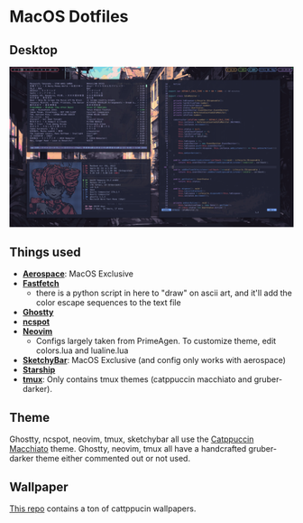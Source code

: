 # MacOS Dotfiles

## Desktop
![alt text](https://github.com/ryanlueds/dotfiles/blob/main/images/desktop.png "Macos Rice")

## Things used
* **[Aerospace](https://aerospace.org/)**: MacOS Exclusive
* **[Fastfetch](https://github.com/fastfetch-cli/fastfetch)**
    * there is a python script in here to "draw" on ascii art, and it'll add the color escape sequences to the text file
* **[Ghostty](https://ghostty.sh/)**
* **[ncspot](https://github.com/hrkfdn/ncspot)**
* **[Neovim](https://neovim.io/)**
    * Configs largely taken from PrimeAgen. To customize theme, edit colors.lua and lualine.lua
* **[SketchyBar](https://github.com/FelixKratz/SketchyBar)**: MacOS Exclusive (and config only works with aerospace)
* **[Starship](https://starship.rs/)**
* **[tmux](https://github.com/tmux/tmux)**: Only contains tmux themes (catppuccin macchiato and gruber-darker). 

## Theme
Ghostty, ncspot, neovim, tmux, sketchybar all use the [Catppuccin Macchiato](https://github.com/catppuccin/catppuccin) theme. Ghostty, neovim, tmux all have a handcrafted gruber-darker theme either commented out or not used.

## Wallpaper
[This repo](https://github.com/notAxon/wallpapers/tree/main/catppuccin) contains a ton of cattppucin wallpapers. 
